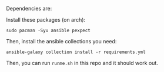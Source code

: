 Dependencies are:

Install these packages (on arch):

```
sudo pacman -Syu ansible pexpect
```

Then, install the ansible collections you need:

```
ansible-galaxy collection install -r requirements.yml
```

Then, you can run `runme.sh` in this repo and it should work out.
